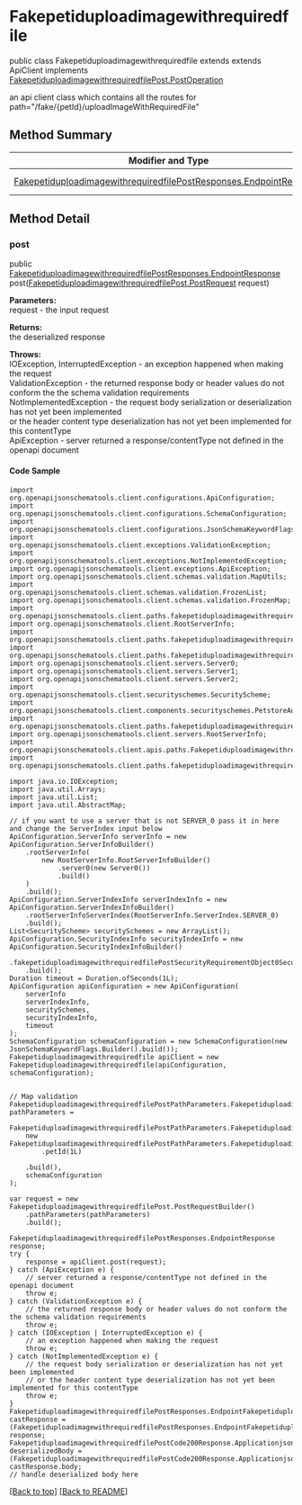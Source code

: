 # Fakepetiduploadimagewithrequiredfile

public class Fakepetiduploadimagewithrequiredfile extends extends ApiClient implements
[FakepetiduploadimagewithrequiredfilePost.PostOperation](../../paths/fakepetiduploadimagewithrequiredfile/FakepetiduploadimagewithrequiredfilePost.md#postoperation)

an api client class which contains all the routes for path="/fake/{petId}/uploadImageWithRequiredFile"

## Method Summary
| Modifier and Type | Method and Description |
| ----------------- | ---------------------- |
| [FakepetiduploadimagewithrequiredfilePostResponses.EndpointResponse](../../paths/fakepetiduploadimagewithrequiredfile/post/FakepetiduploadimagewithrequiredfilePostResponses.md#endpointresponse) | [post](#post)([FakepetiduploadimagewithrequiredfilePost.PostRequest](../../paths/fakepetiduploadimagewithrequiredfile/FakepetiduploadimagewithrequiredfilePost#postrequest) request)<br> |

## Method Detail

### post
public [FakepetiduploadimagewithrequiredfilePostResponses.EndpointResponse](../../paths/fakepetiduploadimagewithrequiredfile/post/FakepetiduploadimagewithrequiredfilePostResponses.md#endpointresponse) post([FakepetiduploadimagewithrequiredfilePost.PostRequest](../../paths/fakepetiduploadimagewithrequiredfile/FakepetiduploadimagewithrequiredfilePost#postrequest) request)



**Parameters:**<br>
request - the input request

**Returns:**<br>
the deserialized response

**Throws:**<br>
IOException, InterruptedException - an exception happened when making the request<br>
ValidationException - the returned response body or header values do not conform the the schema validation requirements<br>
NotImplementedException - the request body serialization or deserialization has not yet been implemented<br>
                          or the header content type deserialization has not yet been implemented for this contentType<br>
ApiException - server returned a response/contentType not defined in the openapi document<br>

#### Code Sample
```
import org.openapijsonschematools.client.configurations.ApiConfiguration;
import org.openapijsonschematools.client.configurations.SchemaConfiguration;
import org.openapijsonschematools.client.configurations.JsonSchemaKeywordFlags;
import org.openapijsonschematools.client.exceptions.ValidationException;
import org.openapijsonschematools.client.exceptions.NotImplementedException;
import org.openapijsonschematools.client.exceptions.ApiException;
import org.openapijsonschematools.client.schemas.validation.MapUtils;
import org.openapijsonschematools.client.schemas.validation.FrozenList;
import org.openapijsonschematools.client.schemas.validation.FrozenMap;
import org.openapijsonschematools.client.paths.fakepetiduploadimagewithrequiredfile.post.FakepetiduploadimagewithrequiredfilePostRequestBody;
import org.openapijsonschematools.client.RootServerInfo;
import org.openapijsonschematools.client.paths.fakepetiduploadimagewithrequiredfile.post.FakepetiduploadimagewithrequiredfilePostSecurityInfo;
import org.openapijsonschematools.client.paths.fakepetiduploadimagewithrequiredfile.post.FakepetiduploadimagewithrequiredfilePostPathParameters;
import org.openapijsonschematools.client.servers.Server0;
import org.openapijsonschematools.client.servers.Server1;
import org.openapijsonschematools.client.servers.Server2;
import org.openapijsonschematools.client.securityschemes.SecurityScheme;
import org.openapijsonschematools.client.components.securityschemes.PetstoreAuth;
import org.openapijsonschematools.client.paths.fakepetiduploadimagewithrequiredfile.post.responses.FakepetiduploadimagewithrequiredfilePostCode200Response;
import org.openapijsonschematools.client.servers.RootServerInfo;
import org.openapijsonschematools.client.apis.paths.Fakepetiduploadimagewithrequiredfile;
import org.openapijsonschematools.client.paths.fakepetiduploadimagewithrequiredfile.post.FakepetiduploadimagewithrequiredfilePostResponses;

import java.io.IOException;
import java.util.Arrays;
import java.util.List;
import java.util.AbstractMap;

// if you want to use a server that is not SERVER_0 pass it in here and change the ServerIndex input below
ApiConfiguration.ServerInfo serverInfo = new ApiConfiguration.ServerInfoBuilder()
    .rootServerInfo(
        new RootServerInfo.RootServerInfoBuilder()
            .server0(new Server0())
            .build()
    )
    .build();
ApiConfiguration.ServerIndexInfo serverIndexInfo = new ApiConfiguration.ServerIndexInfoBuilder()
    .rootServerInfoServerIndex(RootServerInfo.ServerIndex.SERVER_0)
    .build();
List<SecurityScheme> securitySchemes = new ArrayList();
ApiConfiguration.SecurityIndexInfo securityIndexInfo = new ApiConfiguration.SecurityIndexInfoBuilder()
    .fakepetiduploadimagewithrequiredfilePostSecurityRequirementObject0SecurityIndex(FakepetiduploadimagewithrequiredfilePostSecurityRequirementObject0.SecurityIndex.SECURITY_0)
    .build();
Duration timeout = Duration.ofSeconds(1L);
ApiConfiguration apiConfiguration = new ApiConfiguration(
    serverInfo
    serverIndexInfo,
    securitySchemes,
    securityIndexInfo,
    timeout
);
SchemaConfiguration schemaConfiguration = new SchemaConfiguration(new JsonSchemaKeywordFlags.Builder().build());
Fakepetiduploadimagewithrequiredfile apiClient = new Fakepetiduploadimagewithrequiredfile(apiConfiguration, schemaConfiguration);


// Map validation
FakepetiduploadimagewithrequiredfilePostPathParameters.FakepetiduploadimagewithrequiredfilePostPathParametersMap pathParameters =
    FakepetiduploadimagewithrequiredfilePostPathParameters.FakepetiduploadimagewithrequiredfilePostPathParameters1.validate(
    new FakepetiduploadimagewithrequiredfilePostPathParameters.FakepetiduploadimagewithrequiredfilePostPathParametersMapBuilder()
        .petId(1L)

    .build(),
    schemaConfiguration
);

var request = new FakepetiduploadimagewithrequiredfilePost.PostRequestBuilder()
    .pathParameters(pathParameters)
    .build();

FakepetiduploadimagewithrequiredfilePostResponses.EndpointResponse response;
try {
    response = apiClient.post(request);
} catch (ApiException e) {
    // server returned a response/contentType not defined in the openapi document
    throw e;
} catch (ValidationException e) {
    // the returned response body or header values do not conform the the schema validation requirements
    throw e;
} catch (IOException | InterruptedException e) {
    // an exception happened when making the request
    throw e;
} catch (NotImplementedException e) {
    // the request body serialization or deserialization has not yet been implemented
    // or the header content type deserialization has not yet been implemented for this contentType
    throw e;
}
FakepetiduploadimagewithrequiredfilePostResponses.EndpointFakepetiduploadimagewithrequiredfilePostCode200Response castResponse = (FakepetiduploadimagewithrequiredfilePostResponses.EndpointFakepetiduploadimagewithrequiredfilePostCode200Response) response;
FakepetiduploadimagewithrequiredfilePostCode200Response.ApplicationjsonResponseBody deserializedBody = (FakepetiduploadimagewithrequiredfilePostCode200Response.ApplicationjsonResponseBody) castResponse.body;
// handle deserialized body here
```
[[Back to top]](#top) [[Back to README]](../../../README.md)
